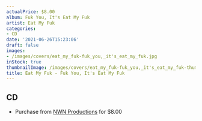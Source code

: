 ```yaml
---
actualPrice: $8.00
album: Fuk You, It's Eat My Fuk
artist: Eat My Fuk
categories:
- CD
date: '2021-06-26T15:23:06'
draft: false
images:
- /images/covers/eat_my_fuk-fuk_you,_it's_eat_my_fuk.jpg
inStock: true
thumbnailImage: /images/covers/eat_my_fuk-fuk_you,_it's_eat_my_fuk-thumb.jpg
title: Eat My Fuk - Fuk You, It's Eat My Fuk
---
```


## CD
* Purchase from [NWN Productions](http://shop.nwnprod.com/index.php?route=product/product&path=93&product_id=4924&sort=pd.name&order=ASC) for $8.00

